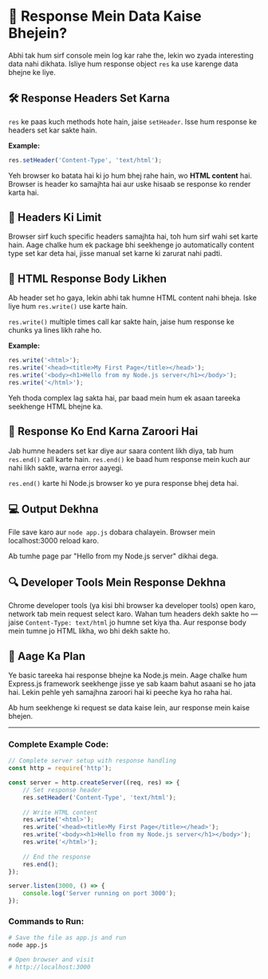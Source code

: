 # 📝 Response Mein Data Kaise Bhejein?

Abhi tak hum sirf console mein log kar rahe the, lekin wo zyada interesting data nahi dikhata. Isliye hum response object `res` ka use karenge data bhejne ke liye.

## 🛠️ Response Headers Set Karna

`res` ke paas kuch methods hote hain, jaise `setHeader`. Isse hum response ke headers set kar sakte hain.

**Example:**

```javascript
res.setHeader('Content-Type', 'text/html');
```

Yeh browser ko batata hai ki jo hum bhej rahe hain, wo **HTML content** hai. Browser is header ko samajhta hai aur uske hisaab se response ko render karta hai.

## 🧩 Headers Ki Limit

Browser sirf kuch specific headers samajhta hai, toh hum sirf wahi set karte hain. Aage chalke hum ek package bhi seekhenge jo automatically content type set kar deta hai, jisse manual set karne ki zarurat nahi padti.

## 📄 HTML Response Body Likhen

Ab header set ho gaya, lekin abhi tak humne HTML content nahi bheja. Iske liye hum `res.write()` use karte hain.

`res.write()` multiple times call kar sakte hain, jaise hum response ke chunks ya lines likh rahe ho.

**Example:**

```javascript
res.write('<html>');
res.write('<head><title>My First Page</title></head>');
res.write('<body><h1>Hello from my Node.js server</h1></body>');
res.write('</html>');
```

Yeh thoda complex lag sakta hai, par baad mein hum ek asaan tareeka seekhenge HTML bhejne ka.

## 🛑 Response Ko End Karna Zaroori Hai

Jab humne headers set kar diye aur saara content likh diya, tab hum `res.end()` call karte hain. `res.end()` ke baad hum response mein kuch aur nahi likh sakte, warna error aayegi.

`res.end()` karte hi Node.js browser ko ye pura response bhej deta hai.

## 💻 Output Dekhna

File save karo aur `node app.js` dobara chalayein. Browser mein localhost:3000 reload karo.

Ab tumhe page par "Hello from my Node.js server" dikhai dega.

## 🔍 Developer Tools Mein Response Dekhna

Chrome developer tools (ya kisi bhi browser ka developer tools) open karo, network tab mein request select karo. Wahan tum headers dekh sakte ho — jaise `Content-Type: text/html` jo humne set kiya tha. Aur response body mein tumne jo HTML likha, wo bhi dekh sakte ho.

## 🚀 Aage Ka Plan

Ye basic tareeka hai response bhejne ka Node.js mein. Aage chalke hum Express.js framework seekhenge jisse ye sab kaam bahut asaani se ho jata hai. Lekin pehle yeh samajhna zaroori hai ki peeche kya ho raha hai.

Ab hum seekhenge ki request se data kaise lein, aur response mein kaise bhejen.

---

### Complete Example Code:

```javascript
// Complete server setup with response handling
const http = require('http');

const server = http.createServer((req, res) => {
    // Set response header
    res.setHeader('Content-Type', 'text/html');
    
    // Write HTML content
    res.write('<html>');
    res.write('<head><title>My First Page</title></head>');
    res.write('<body><h1>Hello from my Node.js server</h1></body>');
    res.write('</html>');
    
    // End the response
    res.end();
});

server.listen(3000, () => {
    console.log('Server running on port 3000');
});
```

### Commands to Run:

```bash
# Save the file as app.js and run
node app.js

# Open browser and visit
# http://localhost:3000
```
